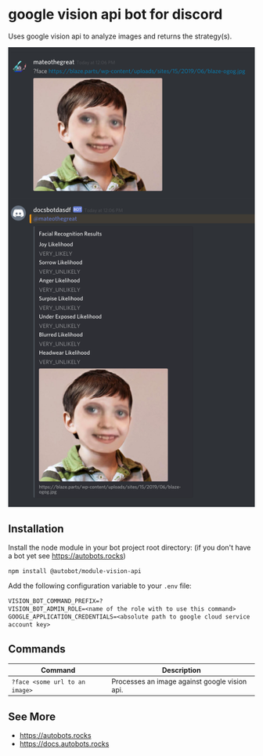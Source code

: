 # google vision api bot for discord

Uses google vision api to analyze images and returns the strategy(s).

![screenshot.png](screenshot.png)

## Installation

Install the node module in your bot project root directory:
(if you don't have a bot yet see https://autobots.rocks)

```
npm install @autobot/module-vision-api
```

Add the following configuration variable to your `.env` file:

```
VISION_BOT_COMMAND_PREFIX=?
VISION_BOT_ADMIN_ROLE=<name of the role with to use this command>
GOOGLE_APPLICATION_CREDENTIALS=<absolute path to google cloud service account key>
```

## Commands

| Command                           | Description                                   |
|-----------------------------------|-----------------------------------------------|
| `?face <some url to an image>`    | Processes an image against google vision api. |

## See More

* https://autobots.rocks
* https://docs.autobots.rocks
